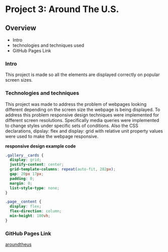 # Project 3: Around The U.S.

## Overview

- Intro
- technologies and techniques used
- GitHub Pages Link

### Intro

This project is made so all the elements are displayed correctly on popular screen sizes.

### Technologies and techniques

This project was made to address the problem of webpages looking different depending on the screen size the webpage is being displayed. To address this problem responsive design techniques were implemented for different screen resolutions. Specifically media queries were implemented to change styles under specific sets of conditions. Also the CSS declarations, dipslay: flex and display: grid with relative unit property values were used to make the webpage responsive.

**responsive design example code**

```css
.gallery__cards {
  display: grid;
  justify-content: center;
  grid-template-columns: repeat(auto-fit, 282px);
  gap: 20px 17px;
  padding: 0;
  margin: 0;
  list-style-type: none;
}

.page__content {
  display: flex;
  flex-direction: column;
  min-height: 100vh;
}
```

### GitHub Pages Link

[aroundtheus](https://j-d-mena.github.io/se_project_aroundtheus/)
